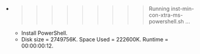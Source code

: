 * >>>>>>>>> Running inst-min-con-xtra-ms-powershell.sh ...
  * Install PowerShell.
  * Disk size = 2749756K. Space Used = 222600K. Runtime = 00:00:00:12.
